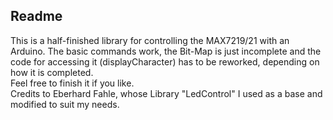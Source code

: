## Readme
This is a half-finished library for controlling the MAX7219/21 with an Arduino. The basic commands work, the Bit-Map is just incomplete and the code for accessing it (displayCharacter) has to be reworked, depending on how it is completed.  
Feel free to finish it if you like.  
Credits to Eberhard Fahle, whose Library "LedControl" I used as a base and modified to suit my needs.
